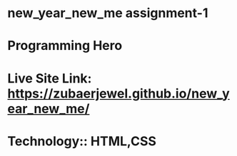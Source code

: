 # new_year_new_me assignment-1 
# Programming Hero
# Live Site Link: https://zubaerjewel.github.io/new_year_new_me/

# Technology:: HTML,CSS

